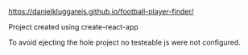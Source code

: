 https://danielkluggareis.github.io/football-player-finder/

Project created using create-react-app

To avoid ejecting the hole project no testeable js were not configured.
